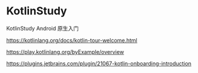 # KotlinStudy
KotlinStudy Android 原生入门

https://kotlinlang.org/docs/kotlin-tour-welcome.html

https://play.kotlinlang.org/byExample/overview

https://plugins.jetbrains.com/plugin/21067-kotlin-onboarding-introduction